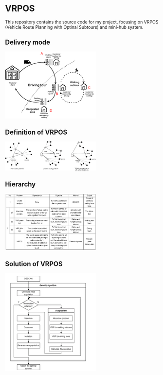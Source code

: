 # VRPOS
This repository contains the source code for my project, focusing on VRPOS (Vehicle Route Planning with Optinal Subtours) and mini-hub system.

<h2>Delivery mode</h2>
<img src="./delivery.png" width="300" />

<h2>Definition of VRPOS</h2>
<img src="./vrpos explained.png" width="300" />

<h2>Hierarchy</h2>
<img src="./subproblems.png" width="300" />

<h2>Solution of VRPOS</h2>
<img src="./solving.png" width="300" />

